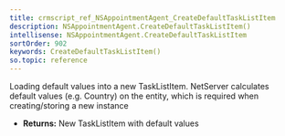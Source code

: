```yaml
---
title: crmscript_ref_NSAppointmentAgent_CreateDefaultTaskListItem
description: NSAppointmentAgent.CreateDefaultTaskListItem()
intellisense: NSAppointmentAgent.CreateDefaultTaskListItem
sortOrder: 902
keywords: CreateDefaultTaskListItem()
so.topic: reference
---
```



Loading default values into a new TaskListItem.
		  NetServer calculates default values (e.g. Country) on the entity, which is required when creating/storing a new instance



* **Returns:** New TaskListItem with default values


